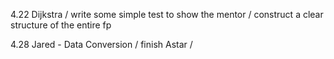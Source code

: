 4.22 Dijkstra / write some simple test to show the mentor / construct a clear structure of the entire fp

4.28 Jared - Data Conversion / finish Astar / 

